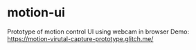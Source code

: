 # motion-ui
Prototype of motion control UI using webcam in browser
Demo: https://motion-virutal-capture-prototype.glitch.me/
